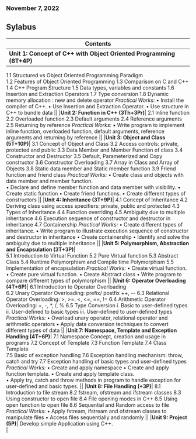 ### November 7, 2022

## Sylabus

|Contents|
|---|
|**Unit 1: Concept of C++ with Object Oriented Programming (6T+4P)**|
1.1	Structured vs Object Oriented Programming Paradigm  
1.2	Features of Object Oriented Programming
1.3	Comparison on C and C++
1.4	C++ Program Structure
1.5	Data types, variables and constants
1.6	 Insertion and Extraction Operators
1.7	Type conversion
1.8	Dynamic memory allocation : new and delete operator 
*Practical Works:*
•	Install the compiler of C++. 
•	Use Insertion and Extraction Operator.
•	Use structure in C++ to bundle data 
||
|**Unit 2: Function in C++ (3Th+3Pr)**|
2.1	Inline function
2.2	Overloaded function
2.3	Default arguments
2.4	Reference arguments
2.5	Returning by reference
*Practical Works:*
•	Write program to implement inline function, overloaded function, default arguments, reference arguments and returning by reference
||
|**Unit 3: Object and Class (5T+10P)**|
3.1	Concept of Object and Class
3.2	Access controls: private, protected and public
3.3	Data Member and Member Function of class
3.4	Constructor and Destructor
3.5	Default, Parameterized and Copy constructor
3.6	Constructor Overloading
3.7	Array in Class and Array of Objects 
3.8	Static data member and Static member function 
3.9	Friend function and friend class
*Practical Works:*
•	Create class and objects with data member and member function.  
•	Declare and define member function and data member with visibility. 
•	Create static function 
•	Create friend functions. 
•	Create different types of constructors 
||
|**Unit 4: Inheritance (3T+9P)**|
4.1	Concept of Inheritance
4.2	Deriving class using access specifiers: private, public and protected
4.3	Types of Inheritance
4.4	Function overriding 
4.5	Ambiguity due to multiple inheritance 
4.6	Execution sequence of constructor and destructor in inheritance
4.7	Containership
*Practical Works:*
•	Create different types of inheritance.
•	 Write program to illustrate  execution sequence of constructor and destructor in inheritance
•	Create containership
•	Identify and solve the ambiguity due to multiple inheritance
||
|**Unit 5: Polymorphism, Abstraction  and Encapsulation (3T+3P)**|	
5.1	Introduction to Virtual Function 
5.2	Pure Virtual function 
5.3	Abstract Class 
5.4	Runtime Polymorphism and Compile time Polymorphism
5.5	Implementation of encapsulation 
*Practical Works:*
•	Create virtual function. 
•	Create pure virtual function. 
•	Create Abstract class
•	Write program to compare different types of polymorphism
||
|**Unit 6: Operator Overloading (4T+6P)**|
6.1	Introduction to Operator Overloading  
6.2	Unary Operator Overloading: prefix/ postfix ++, --
6.3	Relational Operator Overloading: >, >=. <, <=, ==, !=
6.4	Arithmetic Operator Overloading: +, -, *, /, % 
6.5	Type Conversion
i.	Basic to user-defined types
ii.	User-defined to basic types
iii.	User-defined to user-defined types
*Practical Works:*
•	Overload unary operator, relational operator and arithmetic operators 
•	Apply data conversion techniques to convert different types of data 
||
|**Unit 7: Namespace, Template and Exception Handling (4T+6P)**|
7.1	Namespace Concept, creation and usage in programs
7.2	Concept of Template 
7.3	Function Template 
7.4	Class Template   
7.5	Basic of exception handling 
7.6	Exception handling mechanism: throw, catch and try
7.7	Exception handling of basic types and user-defined types 
*Practical Works:*
•	Create and apply namespace
•	Create and apply function template.
•	Create and apply template class.  
•	Apply try, catch and throw methods in program to handle exception for user-defined and basic types. 
||
|**Unit 8: File Handling (+3P)**|
8.1	Introduction to file stream
8.2	fstream, ofstream and ifstream classes
8.3	Using constructor to open file
8.4	File opening modes in C++
8.5	Using open function to open file
8.6	Sequential and Random access to file 
*Practical Works:*
•	Apply fstream, ifstream and ofstream classes to manipulate files
•	Access files sequentially and randomly
||
|**Unit 9: Project (5P)**|
Develop simple Application using C++.		
|
